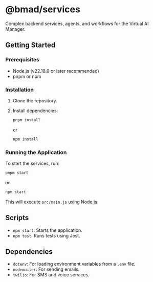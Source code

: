 # @bmad/services

Complex backend services, agents, and workflows for the Virtual AI Manager.

## Getting Started

### Prerequisites

- Node.js (v22.18.0 or later recommended)
- pnpm or npm

### Installation

1. Clone the repository.
2. Install dependencies:

    ```bash
    pnpm install
    ```

    or

    ```bash
    npm install
    ```

### Running the Application

To start the services, run:

```bash
pnpm start
```

or

```bash
npm start
```

This will execute `src/main.js` using Node.js.

## Scripts

- `npm start`: Starts the application.
- `npm test`: Runs tests using Jest.

## Dependencies

- `dotenv`: For loading environment variables from a `.env` file.
- `nodemailer`: For sending emails.
- `twilio`: For SMS and voice services.
